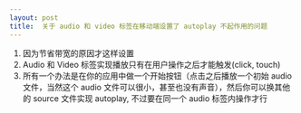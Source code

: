 ```yaml
---
layout: post
title:  关于 audio 和 video 标签在移动端设置了 autoplay 不起作用的问题
---
```


1.  因为节省带宽的原因才这样设置
2.  Audio 和 Video 标签实现播放只有在用户操作之后才能触发(click, touch)
3.  所有一个办法是在你的应用中做一个开始按钮（点击之后播放一个初始 audio 文件，当然这个 audio 文件可以很小，甚至也没有声音），然后你可以换其他的 source 文件实现 autoplay, 不过要在同一个 audio 标签内操作才行
